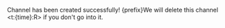 Channel has been created successfully!
{prefix}We will delete this channel <t:{time}:R> if you don't go into it.
